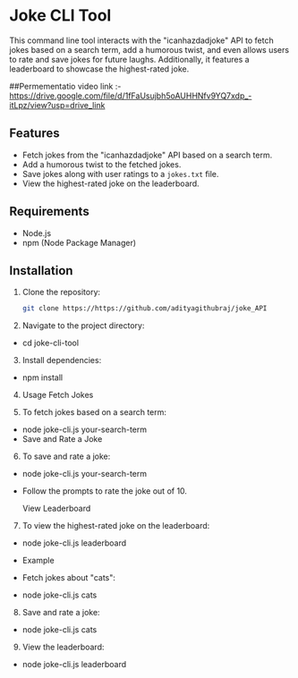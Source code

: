 
# Joke CLI Tool

This command line tool interacts with the "icanhazdadjoke" API to fetch jokes based on a search term, add a humorous twist, and even allows users to rate and save jokes for future laughs. Additionally, it features a leaderboard to showcase the highest-rated joke.

##Permementatio video link :-https://drive.google.com/file/d/1fFaUsujbh5oAUHHNfv9YQ7xdp_-itLpz/view?usp=drive_link
## Features

- Fetch jokes from the "icanhazdadjoke" API based on a search term.
- Add a humorous twist to the fetched jokes.
- Save jokes along with user ratings to a `jokes.txt` file.
- View the highest-rated joke on the leaderboard.

## Requirements

- Node.js
- npm (Node Package Manager)

## Installation

1. Clone the repository:

   ```bash
   git clone https://https://github.com/adityagithubraj/joke_API


2. Navigate to the project directory:

- cd joke-cli-tool

3. Install dependencies:

- npm install
4. Usage
   Fetch Jokes

5. To fetch jokes based on a search term:

- node joke-cli.js your-search-term
- Save and Rate a Joke

6. To save and rate a joke:

- node joke-cli.js your-search-term
- Follow the prompts to rate the joke out of 10.

  View Leaderboard
7. To view the highest-rated joke on the leaderboard:

- node joke-cli.js leaderboard
- Example
- Fetch jokes about "cats":

- node joke-cli.js cats
8. Save and rate a joke:


- node joke-cli.js cats

9. View the leaderboard:


- node joke-cli.js leaderboard
